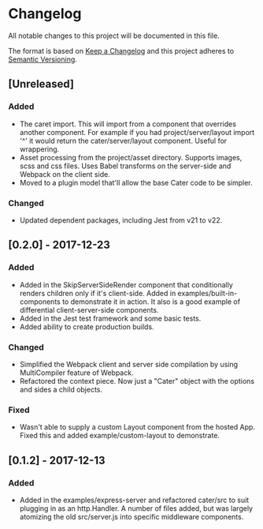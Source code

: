 # Changelog
All notable changes to this project will be documented in this file.

The format is based on [Keep a Changelog](http://keepachangelog.com/en/1.0.0/)
and this project adheres to [Semantic Versioning](http://semver.org/spec/v2.0.0.html).

## [Unreleased]
### Added
- The caret import. This will import from a component that overrides another component. For example if you had project/server/layout import '^' it would return the cater/server/layout component. Useful for wrappering.
- Asset processing from the project/asset directory. Supports images, scss and css files. Uses Babel transforms on the server-side and Webpack on the client side.
- Moved to a plugin model that'll allow the base Cater code to be simpler.

### Changed
- Updated dependent packages, including Jest from v21 to v22.

## [0.2.0] - 2017-12-23
### Added
- Added in the SkipServerSideRender component that conditionally renders children only if it's client-side. Added in examples/built-in-components to demonstrate it in action. It also is a good example of differential client-server-side components.
- Added in the Jest test framework and some basic tests.
- Added ability to create production builds.

### Changed
- Simplified the Webpack client and server side compilation by using MultiCompiler feature of Webpack.
- Refactored the context piece. Now just a "Cater" object with the options and sides a child objects.

### Fixed
- Wasn't able to supply a custom Layout component from the hosted App. Fixed this and added example/custom-layout to demonstrate.

## [0.1.2] - 2017-12-13
### Added
- Added in the examples/express-server and refactored cater/src to suit plugging in as an http.Handler. A number of files added, but was largely atomizing the old src/server.js into specific middleware components.
